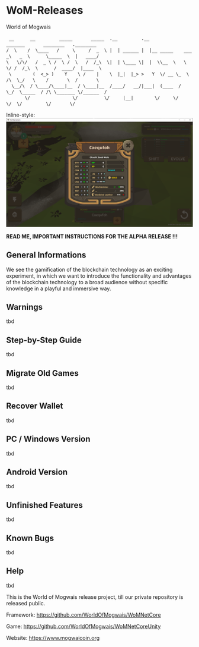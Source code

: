 # WoM-Releases
World of Mogwais


```
 __      __         _____       _____  .__         .__                   _______       ________   .________
/  \    /  \____   /     \     /  _  \ |  | ______ |  |__ _____    ___  _\   _  \      \_____  \  |   ____/
\   \/\/   /  _ \ /  \ /  \   /  /_\  \|  | \____ \|  |  \\__  \   \  \/ /  /_\  \      /  ____/  |____  \ 
 \        (  <_> )    Y    \ /    |    \  |_|  |_> >   Y  \/ __ \_  \   /\  \_/   \    /       \  /       \
  \__/\  / \____/\____|__  / \____|__  /____/   __/|___|  (____  /   \_/  \_____  / /\ \_______ \/______  /
       \/                \/          \/     |__|        \/     \/               \/  \/         \/       \/ 
```

Inline-style: 
![alt text](https://github.com/WorldOfMogwais/WoM-Releases/raw/master/screenshot1.png "Main Scene Ingame")

**READ ME, IMPORTANT INSTRUCTIONS FOR THE ALPHA RELEASE !!!**



General Informations
--------------------
We see the gamification of the blockchain technology as an exciting experiment, in which we want to introduce the functionality and advantages of the blockchain technology to a broad audience without specific knowledge in a playful and immersive way.

Warnings
--------

tbd

Step-by-Step Guide
------------------

tbd

Migrate Old Games
-----------------

tbd

Recover Wallet
--------------

tbd

PC / Windows Version
--------------------

tbd

Android Version
---------------

tbd

Unfinished Features
-------------------

tbd

Known Bugs
----------

tbd

Help
----

tbd

This is the World of Mogwais release project, till our private repository is released public.

Framework: https://github.com/WorldOfMogwais/WoMNetCore

Game: https://github.com/WorldOfMogwais/WoMNetCoreUnity

Website: https://www.mogwaicoin.org
